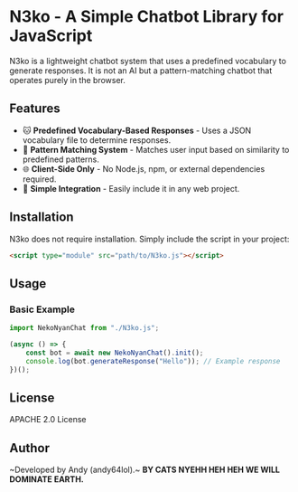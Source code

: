 # N3ko - A Simple Chatbot Library for JavaScript

N3ko is a lightweight chatbot system that uses a predefined vocabulary to generate responses. It is not an AI but a pattern-matching chatbot that operates purely in the browser.

## Features

- 🐱 **Predefined Vocabulary-Based Responses** - Uses a JSON vocabulary file to determine responses.
- 🎯 **Pattern Matching System** - Matches user input based on similarity to predefined patterns.
- 🌐 **Client-Side Only** - No Node.js, npm, or external dependencies required.
- 🔧 **Simple Integration** - Easily include it in any web project.

## Installation

N3ko does not require installation. Simply include the script in your project:

```html
<script type="module" src="path/to/N3ko.js"></script>
```

## Usage

### Basic Example

```javascript
import NekoNyanChat from "./N3ko.js";

(async () => {
    const bot = await new NekoNyanChat().init();
    console.log(bot.generateResponse("Hello")); // Example response
})();
```


## License

APACHE 2.0 License

## Author

~Developed by Andy (andy64lol).~ **BY CATS NYEHH HEH HEH WE WILL DOMINATE EARTH.**
